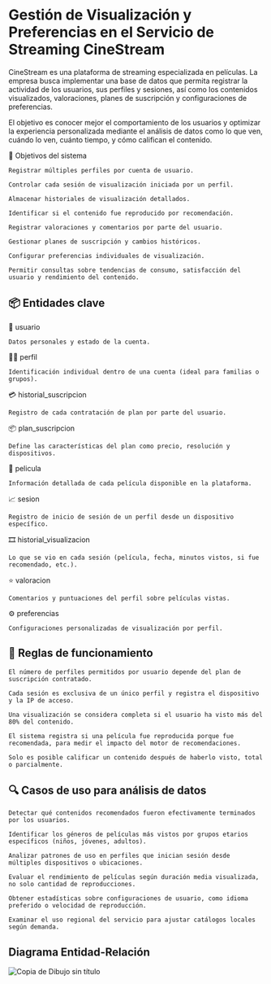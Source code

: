 # Gestión de Visualización y Preferencias en el Servicio de Streaming CineStream

CineStream es una plataforma de streaming especializada en películas. La empresa busca implementar una base de datos que permita registrar la actividad de los usuarios, sus perfiles y sesiones, así como los contenidos visualizados, valoraciones, planes de suscripción y configuraciones de preferencias.

El objetivo es conocer mejor el comportamiento de los usuarios y optimizar la experiencia personalizada mediante el análisis de datos como lo que ven, cuándo lo ven, cuánto tiempo, y cómo califican el contenido.

🎯 Objetivos del sistema

    Registrar múltiples perfiles por cuenta de usuario.

    Controlar cada sesión de visualización iniciada por un perfil.

    Almacenar historiales de visualización detallados.

    Identificar si el contenido fue reproducido por recomendación.

    Registrar valoraciones y comentarios por parte del usuario.

    Gestionar planes de suscripción y cambios históricos.

    Configurar preferencias individuales de visualización.

    Permitir consultas sobre tendencias de consumo, satisfacción del usuario y rendimiento del contenido.

## 📦 Entidades clave

👤 usuario

    Datos personales y estado de la cuenta.

🧑‍💻 perfil

    Identificación individual dentro de una cuenta (ideal para familias o grupos).

💳 historial_suscripcion

    Registro de cada contratación de plan por parte del usuario.

📦 plan_suscripcion

    Define las características del plan como precio, resolución y dispositivos.

🎥 pelicula

    Información detallada de cada película disponible en la plataforma.

📈 sesion

    Registro de inicio de sesión de un perfil desde un dispositivo específico.

🎞️ historial_visualizacion

    Lo que se vio en cada sesión (película, fecha, minutos vistos, si fue recomendado, etc.).

⭐ valoracion

    Comentarios y puntuaciones del perfil sobre películas vistas.

⚙️ preferencias

    Configuraciones personalizadas de visualización por perfil.

## 📘 Reglas de funcionamiento

    El número de perfiles permitidos por usuario depende del plan de suscripción contratado.

    Cada sesión es exclusiva de un único perfil y registra el dispositivo y la IP de acceso.

    Una visualización se considera completa si el usuario ha visto más del 80% del contenido.

    El sistema registra si una película fue reproducida porque fue recomendada, para medir el impacto del motor de recomendaciones.

    Solo es posible calificar un contenido después de haberlo visto, total o parcialmente.

## 🔍 Casos de uso para análisis de datos

    Detectar qué contenidos recomendados fueron efectivamente terminados por los usuarios.

    Identificar los géneros de películas más vistos por grupos etarios específicos (niños, jóvenes, adultos).

    Analizar patrones de uso en perfiles que inician sesión desde múltiples dispositivos o ubicaciones.

    Evaluar el rendimiento de películas según duración media visualizada, no solo cantidad de reproducciones.

    Obtener estadísticas sobre configuraciones de usuario, como idioma preferido o velocidad de reproducción.

    Examinar el uso regional del servicio para ajustar catálogos locales según demanda.

## Diagrama Entidad-Relación
![Copia de Dibujo sin título](https://github.com/user-attachments/assets/53e2b671-63eb-4a02-87ca-c57c6dc4bfc4)

